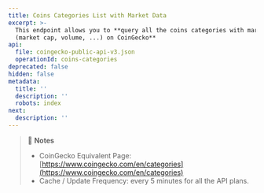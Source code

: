 ```yaml
---
title: Coins Categories List with Market Data
excerpt: >-
  This endpoint allows you to **query all the coins categories with market data
  (market cap, volume, ...) on CoinGecko**
api:
  file: coingecko-public-api-v3.json
  operationId: coins-categories
deprecated: false
hidden: false
metadata:
  title: ''
  description: ''
  robots: index
next:
  description: ''
---
```

> 📘 **Notes**
>
> * CoinGecko Equivalent Page: [https://www.coingecko.com/en/categories](https://www.coingecko.com/en/categories)
> * Cache / Update Frequency: every 5 minutes for all the API plans.
